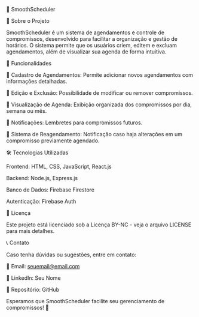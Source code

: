 📅 SmoothScheduler

📖 Sobre o Projeto

SmoothScheduler é um sistema de agendamentos e controle de compromissos, desenvolvido para facilitar a organização e gestão de horários. O sistema permite que os usuários criem, editem e excluam agendamentos, além de visualizar sua agenda de forma intuitiva.

🚀 Funcionalidades

📌 Cadastro de Agendamentos: Permite adicionar novos agendamentos com informações detalhadas.

📝 Edição e Exclusão: Possibilidade de modificar ou remover compromissos.

📅 Visualização de Agenda: Exibição organizada dos compromissos por dia, semana ou mês.

🔔 Notificações: Lembretes para compromissos futuros.

🔄 Sistema de Reagendamento: Notificação caso haja alterações em um compromisso previamente agendado.

🛠️ Tecnologias Utilizadas

Frontend: HTML, CSS, JavaScript, React.js

Backend: Node.js, Express.js

Banco de Dados: Firebase Firestore

Autenticação: Firebase Auth

📜 Licença

Este projeto está licenciado sob a Licença BY-NC - veja o arquivo LICENSE para mais detalhes.

📞 Contato

Caso tenha dúvidas ou sugestões, entre em contato:

📧 Email: seuemail@email.com

🔗 LinkedIn: Seu Nome

📂 Repositório: GitHub

Esperamos que SmoothScheduler facilite seu gerenciamento de compromissos! 🚀


